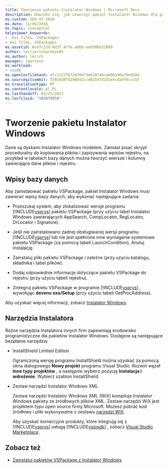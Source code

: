 ```yaml
---
title: Tworzenie pakietu Instalator Windows | Microsoft Docs
description: Dowiedz się, jak utworzyć pakiet Instalator Windows dla programu Visual Studio, który składa się z tabel bazy danych zawierających dane plików i rejestru.
ms.custom: SEO-VS-2020
ms.date: 11/04/2016
ms.topic: conceptual
helpviewer_keywords:
- .msi files, VSPackages
- msi files, VSPackages
ms.assetid: 0ce7c21d-0d3f-47fe-a0bb-eed506e32609
author: leslierichardson95
ms.author: lerich
manager: jmartens
ms.workload:
- vssdk
ms.openlocfilehash: afc21237b72d76b73e619740cab0b196e29e928d
ms.sourcegitcommit: f2916d8fd296b92cc402597d1d1eecda4f6cccbf
ms.translationtype: MT
ms.contentlocale: pl-PL
ms.lasthandoff: 03/25/2021
ms.locfileid: "105078958"
---
```

# <a name="author-a-windows-installer-package"></a>Tworzenie pakietu Instalator Windows
Dane są dyskami Instalator Windows modelem. Zamiast pisać skrypt proceduralny do kopiowania plików i zapisywania wpisów rejestru, na przykład w tabelach bazy danych można tworzyć wiersze i kolumny zawierające dane plików i rejestru.

## <a name="database-entries"></a>Wpisy bazy danych
Aby zainstalować pakietu VSPackage, pakiet Instalator Windows musi zawierać wpisy bazy danych, aby wykonać następujące zadania:

- Przeszukaj system, aby zlokalizować wersje programu [!INCLUDE[vsprvs](../../code-quality/includes/vsprvs_md.md)] pakietu VSPackage (przy użyciu tabel Instalator Windows zawierających AppSearch, CompLocator, RegLocator, DrLocator i Signature).

- Jeśli nie zainstalowano żadnej obsługiwanej wersji programu [!INCLUDE[vsprvs](../../code-quality/includes/vsprvs_md.md)] lub nie jest spełnione inne wymaganie systemowe pakietu VSPackage (za pomocą tabeli LaunchCondition), Anuluj instalację.

- Zainstaluj pliki pakietu VSPackage i zależne (przy użyciu katalogu, składnika i tabel plików).

- Dodaj odpowiednie informacje dotyczące pakietu VSPackage do rejestru (przy użyciu tabeli rejestru).

- Zintegruj pakietu VSPackage w programie [!INCLUDE[vsprvs](../../code-quality/includes/vsprvs_md.md)] , wywołując **devenv.exe/Setup** (przy użyciu tabeli GetProcAddress).

Aby uzyskać więcej informacji, zobacz [Instalator Windows](/windows/desktop/Msi/windows-installer-portal).

## <a name="setup-tools"></a>Narzędzia Instalatora
Różne narzędzia Instalatora innych firm zapewniają środowisko programistyczne dla pakietów Instalator Windows. Dostępne są następujące bezpłatne narzędzia:

- InstallShield Limited Edition

   Ograniczoną wersję programu InstallShield można uzyskać za pomocą okna dialogowego **Nowy projekt** programu Visual Studio. Rozwiń węzeł **Inne typy projektów** , a następnie wybierz pozycję **Instalacja i wdrożenie**. Wybierz szablon InstallShield.

- Zestaw narzędzi Instalator Windows XML

   Zestaw narzędzi Instalator Windows XML (WiX) kompiluje Instalator Windows pakiety ze źródłowych plików XML. Zestaw narzędzi WiX jest projektem typu open source firmy Microsoft. Możesz pobrać kod źródłowy i pliki wykonywalne z zestawu [narzędzi WIX](https://sourceforge.net/projects/wix/).

   Aby uzyskać komercyjne produkty, które integrują się z [!INCLUDE[vsprvs](../../code-quality/includes/vsprvs_md.md)] usługą [!INCLUDE[vsipsdk](../../extensibility/includes/vsipsdk_md.md)] , zobacz [Visual Studio Marketplace](https://marketplace.visualstudio.com/).

## <a name="see-also"></a>Zobacz też
- [Zainstaluj pakietów VSPackage z Instalator Windows](../../extensibility/internals/installing-vspackages-with-windows-installer.md)
